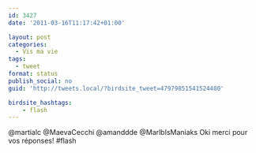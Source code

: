 ```yaml
---
id: 3427
date: '2011-03-16T11:17:42+01:00'

layout: post
categories:
  - Vis ma vie
tags:
  - tweet
format: status
publish_social: no
guid: 'http://tweets.local/?birdsite_tweet=47979851541524480'

birdsite_hashtags:
    - flash
---
```


@martialc @MaevaCecchi @amanddde @MarlbIsManiaks Oki merci pour vos réponses! #flash